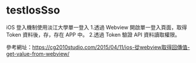 # testIosSso
iOS 登入機制使用淡江大學單一登入
1.透過 Webview 開啟單一登入頁面，取得 Token 資料後，存，存在 APP 中。
2.透過 Token 驗證 API 資料讀取權限。

參考網址：https://cg2010studio.com/2015/04/11/ios-從webview取得回傳值-get-value-from-webview/
